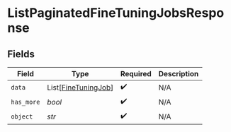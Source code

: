 # ListPaginatedFineTuningJobsResponse


## Fields

| Field                                                       | Type                                                        | Required                                                    | Description                                                 |
| ----------------------------------------------------------- | ----------------------------------------------------------- | ----------------------------------------------------------- | ----------------------------------------------------------- |
| `data`                                                      | List[[FineTuningJob](../../models/shared/finetuningjob.md)] | :heavy_check_mark:                                          | N/A                                                         |
| `has_more`                                                  | *bool*                                                      | :heavy_check_mark:                                          | N/A                                                         |
| `object`                                                    | *str*                                                       | :heavy_check_mark:                                          | N/A                                                         |